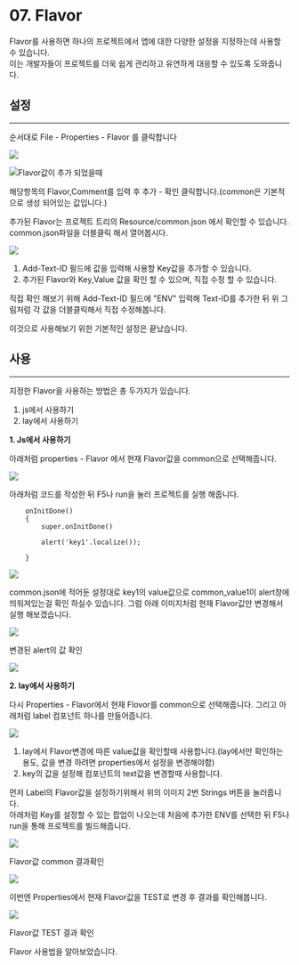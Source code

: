 # 07.  Flavor

Flavor를 사용하면 하나의 프로젝트에서 앱에 대한 다양한 설정을 지정하는데 사용할 수 있습니다.\
이는 개발자들이 프로젝트를 더욱 쉽게 관리하고 유연하게 대응할 수 있도록 도와줍니다.

## 설정

***

순서대로 File - Properties - Flavor 를 클릭합니다

![](<../../.gitbook/assets/그림1 (2).png>)

![Flavor값이 추가 되었을때](../../.gitbook/assets/그림4.png)

해당항목의 Flavor,Comment를 입력 후 추가 - 확인 클릭합니다.(common은 기본적으로 생성 되어있는 값입니다.)

추가된 Flavor는 프로젝트 트리의 Resource/common.json 에서 확인할 수 있습니다.\
common.json파일을 더블클릭 해서 열어봅시다.

![](../../.gitbook/assets/그림5.png)

1. Add-Text-ID 필드에 값을 입력해 사용할 Key값을 추가할 수 있습니다.
2. 추가된 Flavor와 Key,Value 값을 확인 할 수 있으며, 직접 수정 할 수 있습니다.

직접 확인 해보기 위해 Add-Text-ID 필드에 "ENV" 입력해 Text-ID를 추가한 뒤 위 그림처럼 각 값을 더블클릭해서 직접 수정해봅니다.

이것으로 사용해보기 위한 기본적인 설정은 끝났습니다.

## 사용

***

지정한 Flavor을 사용하는 방법은 총 두가지가 있습니다.

1. js에서 사용하기
2. lay에서 사용하기

**1. Js에서 사용하기**

아래처럼 properties - Flavor 에서 현재 Flavor값을 common으로 선택해줍니다.

![](../../.gitbook/assets/캡처.PNG)

아래처럼 코드를 작성한 뒤 F5나 run을 눌러 프로젝트를 실행 해줍니다.

```
	onInitDone()
	{
		super.onInitDone()

        alert('key1'.localize());
		
	}
```

![](../../.gitbook/assets/캡처_f9fzxTS.PNG)

common.json에 적어둔 설정대로 key1의 value값으로 common\_value1이 alert창에 띄워져있는걸 확인 하실수 있습니다. 그럼 아래 이미지처럼 현재 Flavor값만 변경해서 실행 해보겠습니다.

![](../../.gitbook/assets/캡처_x8v359D.PNG)

변경된 alert의 값 확인

![](../../.gitbook/assets/캡처_l2Zm0WJ.PNG)

**2. lay에서 사용하기**

다시 Properties - Flavor에서 현재 Flovor를 common으로 선택해줍니다. 그리고 아래처럼 label 컴포넌트 하나를 만들어줍니다.

![](../../.gitbook/assets/그림6.png)

1. lay에서 Flavor변경에 따른 value값을 확인할때 사용합니다.(lay에서만 확인하는 용도, 값을 변경 하려면 properties에서 설정을 변경해야함)
2. key의 값을 설정해 컴포넌트의 text값을 변경할때 사용합니다.

먼저 Label의 Flavor값을 설정하기위해서 위의 이미지 2번 Strings 버튼을 눌러줍니다.\
아래처럼 Key를 설정할 수 있는 팝업이 나오는데 처음에 추가한 ENV를 선택한 뒤 F5나 run을 통해 프로젝트를 빌드해줍니다.

![](../../.gitbook/assets/그림7.png)

Flavor값 common 결과확인

![](../../.gitbook/assets/그림9.png)

이번엔 Properties에서 현재 Flavor값을 TEST로 변경 후 결과를 확인해봅니다.

![](../../.gitbook/assets/그림8.png)

Flavor값 TEST 결과 확인

Flavor 사용법을 알아보았습니다.
